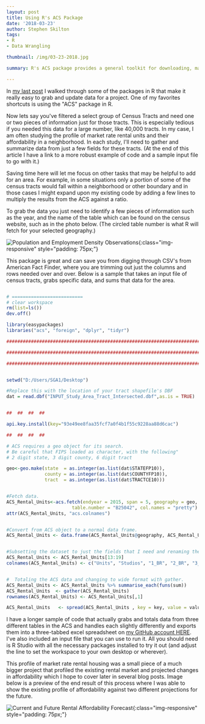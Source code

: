 ```yaml
---
layout: post
title: Using R's ACS Package
date: '2018-03-23'
author: Stephen Skilton
tags:
- R
- Data Wrangling

thumbnail: /img/03-23-2018.jpg

summary: R's ACS package provides a general toolkit for downloading, managing, analyzing, and presenting data from the U.S. Census. It is great for selecting specific pieces of information for a specific geography that you may have selected from another source, such as GIS.

---
```


In [my last post](http://www.stephenskilton.com/blog/2018/01/08/Real-Dollars-R.html) I walked through some of the packages in R that make it really easy to grab and update data for a project. One of my favorites shortcuts is using the "ACS" package in R.

Now lets say you've filtered a select group of Census Tracts and need one or two pieces of information just for those tracts. This is especially tedious if you needed this data for a large number, like 40,000 tracts. In my case, I am often studying the profile of market rate rental units and their affordability in a neighborhood. In each study, I'll need to gather and summarize data from just a few fields for these tracts.
(At the end of this article I have a link to a more robust example of code and a sample input file to go with it.)

Saving time here will let me focus on other tasks that may be helpful to add for an area. For example, in some situations only a portion of some of the census tracts would fall within a neighborhood or other boundary and in those cases I might expand upon my existing code by adding a few lines to multiply the results from the ACS against a ratio.

To grab the data you just need to identify a few pieces of information such as the year, and the name of the table which can be found on the census website, such as in the photo below.
(The circled table number is what R will fetch for your selected geography.)

![Population and Employment Density Observations]({{site.baseurl}}/img/ACS_1.jpg){:class="img-responsive" style="padding: 75px;"}


This package is great and can save you from digging through CSV's from American Fact Finder, where you are trimming out just the columns and rows needed over and over.
Below is a sample that takes an input file of census tracts, grabs specific data, and sums that data for the area.


```r

# ==========================
# clear workspace
rm(list=ls())
dev.off()

library(easypackages)
libraries("acs", "foreign", "dplyr", "tidyr")

###########################################################################################

###########################################################################################

###########################################################################################


setwd("D:/Users/SGA1/Desktop")

#Replace this with the location of your tract shapefile's DBF
dat = read.dbf("INPUT_Study_Area_Tract_Intersected.dbf",as.is = TRUE)


##  ##  ##  ##

api.key.install(key="93e49ee8faa35fcf7a0f4b1f55c9228aa88d6cac")

##  ##  ##  ##

# ACS requires a geo object for its search.
# Be careful that FIPS loaded as character, with the following"
# 2 digit state, 3 digit county, 6 digit tract

geo<-geo.make(state  = as.integer(as.list(dat$STATEFP10)),
              county = as.integer(as.list(dat$COUNTYFP10)),
              tract  = as.integer(as.list(dat$TRACTCE10)))


#Fetch data.
ACS_Rental_Units<-acs.fetch(endyear = 2015, span = 5, geography = geo,
                        table.number = "B25042", col.names = "pretty")
attr(ACS_Rental_Units, "acs.colnames")


#Convert from ACS object to a normal data frame.
ACS_Rental_Units <- data.frame(ACS_Rental_Units@geography, ACS_Rental_Units@estimate)


#Subsetting the dataset to just the fields that I need and renaming them.
ACS_Rental_Units <- ACS_Rental_Units[13:19]
colnames(ACS_Rental_Units) <- c("Units", "Studios", "1_BR", "2_BR", "3_BR", "4_BR", "5_BR")


#  Totaling the ACS data and changing to wide format with gather.
ACS_Rental_Units <- ACS_Rental_Units %>% summarise_each(funs(sum))
ACS_Rental_Units  <- gather(ACS_Rental_Units)
rownames(ACS_Rental_Units) <- ACS_Rental_Units[,1]

ACS_Rental_Units   <- spread(ACS_Rental_Units , key = key, value = value)


```

I have a longer sample of code that actually grabs and totals data from three different tables in the ACS and handles each slightly differently and exports them into a three-tabbed excel spreadsheet on [my GitHub account HERE](https://github.com/stevetotheizz0/ACS_R_PKG_Example). I've also included an input file that you can use to run it. All you should need is R Studio with all the necessary packages installed to try it out (and adjust the line to set the workspace to your own desktop or wherever).

This profile of market rate rental housing was a small piece of a much bigger project that profiled the existing rental market and projected changes in affordability which I hope to cover later in several blog posts. Image below is a preview of the end result of this process where I was able to show the existing profile of affordability against two different projections for the future.


![Current and Future Rental Affordability Forecast]({{site.baseurl}}/img/03-23-2018.jpg){:class="img-responsive" style="padding: 75px;"}
